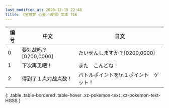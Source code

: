 ```yaml
---
last_modified_at: 2020-12-15 22:48
title: 《宝可梦 心金／魂银》文本 716
---
```

| 编号 | 中文 | 日文 |
| ---- | ---- | ---- |
| 0 | 要对战吗？[0200,0000] | たいせんしますか？[0200,0000] |
| 1 | 下次再见吧！ | また　こんどね！ |
| 2 | 得到了１点对战点数！ | バトルポイントを\n１ポイント　ゲット！ |
{: .table .table-bordered .table-hover .xz-pokemon-text .xz-pokemon-text-HGSS }